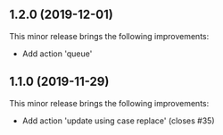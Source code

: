 ## 1.2.0 (2019-12-01)

This minor release brings the following improvements:

* Add action 'queue'

## 1.1.0 (2019-11-29)

This minor release brings the following improvements:

* Add action 'update using case replace' (closes #35)
